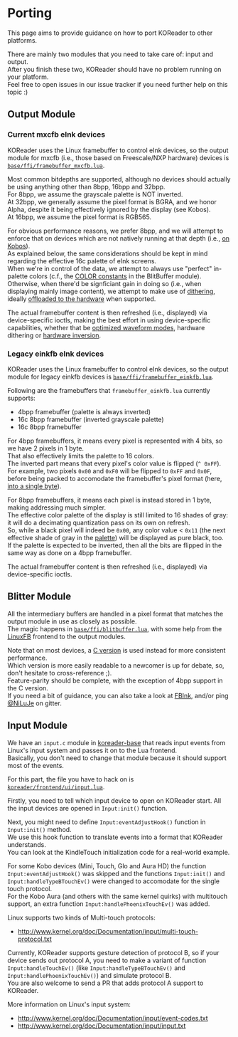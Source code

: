 # Porting

This page aims to provide guidance on how to port KOReader to other platforms.

There are mainly two modules that you need to take care of: input and output.  
After you finish these two, KOReader should have no problem running on your platform.  
Feel free to open issues in our issue tracker if you need further help on this topic :)


## Output Module

### Current mxcfb eInk devices

KOReader uses the Linux framebuffer to control eInk devices, so the output module for mxcfb (i.e., those based on Freescale/NXP hardware) devices is [`base/ffi/framebuffer_mxcfb.lua`](https://github.com/koreader/koreader-base/blob/master/ffi/framebuffer_mxcfb.lua).

Most common bitdepths are supported, although no devices should actually be using anything other than 8bpp, 16bpp and 32bpp.  
For 8bpp, we assume the grayscale palette is NOT inverted.  
At 32bpp, we generally assume the pixel format is BGRA, and we honor Alpha, despite it being effectively ignored by the display (see Kobos).  
At 16bpp, we assume the pixel format is RGB565.

For obvious performance reasons, we prefer 8bpp, and we will attempt to enforce that on devices which are not natively running at that depth (i.e., [on Kobos](https://github.com/koreader/koreader/blob/d1cd5e7ad4283611c57007b2c2d3dd5f7dab7057/platform/kobo/koreader.sh#L138-L186)).  
As explained below, the same considerations should be kept in mind regarding the effective 16c palette of eInk screens.  
When we're in control of the data, we attempt to always use "perfect" in-palette colors (c.f., the [COLOR constants](https://github.com/koreader/koreader-base/blob/a1fc4e43b7cce7a76b13224e145f9bada343d8ea/ffi/blitbuffer.lua#L1881-L1889) in the BlitBuffer module).  
Otherwise, when there'd be signficiant gain in doing so (i.e., when displaying mainly image content), we attempt to make use of [dithering](https://github.com/koreader/koreader-base/blob/a1fc4e43b7cce7a76b13224e145f9bada343d8ea/ffi/blitbuffer.lua#L227-L271), ideally [offloaded to the hardware](https://github.com/koreader/koreader-base/blob/a1fc4e43b7cce7a76b13224e145f9bada343d8ea/ffi/framebuffer_mxcfb.lua#L412-L423) when supported.

The actual framebuffer content is then refreshed (i.e., displayed) via device-specific ioctls, making the best effort in using device-specific capabilities, whether that be [optimized waveform modes](https://github.com/koreader/koreader-base/blob/a1fc4e43b7cce7a76b13224e145f9bada343d8ea/ffi/framebuffer_mxcfb.lua#L643-L655), hardware dithering or [hardware inversion](https://github.com/koreader/koreader-base/blob/a1fc4e43b7cce7a76b13224e145f9bada343d8ea/ffi/framebuffer_mxcfb.lua#L253-L256).

### Legacy einkfb eInk devices

KOReader uses the Linux framebuffer to control eInk devices, so the output module for legacy einkfb devices is [`base/ffi/framebuffer_einkfb.lua`](https://github.com/koreader/koreader-base/blob/master/ffi/framebuffer_einkfb.lua).

Following are the framebuffers that `framebuffer_einkfb.lua` currently supports:

  * 4bpp framebuffer (palette is always inverted)
  * 16c 8bpp framebuffer (inverted grayscale palette)
  * 16c 8bpp framebuffer

For 4bpp framebuffers, it means every pixel is represented with 4 bits, so we have 2 pixels in 1 byte.  
That also effectively limits the palette to 16 colors.  
The inverted part means that every pixel's color value is flipped (`^ 0xFF`).  
For example, two pixels `0x00` and `0xF0` will be flipped to `0xFF` and `0x0F`, before being packed to accomodate the framebuffer's pixel format (here, [into a single byte](https://github.com/NiLuJe/FBInk/blob/4f0230b17c480cdc75dd5497fddf33937781c812/fbink.c#L106-L133)).

For 8bpp framebuffers, it means each pixel is instead stored in 1 byte, making addressing much simpler.  
The effective color palette of the display is still limited to 16 shades of gray: it will do a decimating quantization pass on its own on refresh.  
So, while a black pixel will indeed be `0x00`, any color value < `0x11` (the next effective shade of gray in the [palette](https://github.com/NiLuJe/FBInk/blob/4f0230b17c480cdc75dd5497fddf33937781c812/fbink_internal.h#L327-L334)) will be displayed as pure black, too.  
If the palette is expected to be inverted, then all the bits are flipped in the same way as done on a 4bpp framebuffer.

The actual framebuffer content is then refreshed (i.e., displayed) via device-specific ioctls.

## Blitter Module

All the intermediary buffers are handled in a pixel format that matches the output module in use as closely as possible.  
The magic happens in [`base/ffi/blitbuffer.lua`](https://github.com/koreader/koreader-base/blob/master/ffi/blitbuffer.lua), with some help from the [LinuxFB](https://github.com/koreader/koreader-base/blob/master/ffi/framebuffer_linux.lua) frontend to the output modules.

Note that on most devices, a [C version](https://github.com/koreader/koreader-base/blob/master/blitbuffer.c) is used instead for more consistent performance.  
Which version is more easily readable to a newcomer is up for debate, so, don't hesitate to cross-reference ;).  
Feature-parity should be complete, with the exception of 4bpp support in the C version.  
If you need a bit of guidance, you can also take a look at [FBInk](https://github.com/NiLuJe/FBInk), and/or ping [@NiLuJe](https://github.com/NiLuJe) on gitter.

## Input Module

We have an `input.c` module in [koreader-base][kb-framework] that reads input events from Linux's input system and passes it on to the Lua frontend.  
Basically, you don't need to change that module because it should support most of the events.

For this part, the file you have to hack on is [`koreader/frontend/ui/input.lua`](https://github.com/koreader/koreader/blob/master/frontend/ui/input.lua).

Firstly, you need to tell which input device to open on KOReader start. All the input devices are opened in `Input:init()` function.

Next, you might need to define `Input:eventAdjustHook()` function in `Input:init()` method.  
We use this hook function to translate events into a format that KOReader understands.  
You can look at the KindleTouch initialization code for a real-world example.

For some Kobo devices (Mini, Touch, Glo and Aura HD) the function `Input:eventAdjustHook()` was skipped and the functions `Input:init()` and `Input:handleTypeBTouchEv()` were changed to accomodate for the single touch protocol.  
For the Kobo Aura (and others with the same kernel quirks) with multitouch support, an extra function `Input:handlePhoenixTouchEv()` was added.

Linux supports two kinds of Multi-touch protocols:

 * <http://www.kernel.org/doc/Documentation/input/multi-touch-protocol.txt>

Currently, KOReader supports gesture detection of protocol B, so if your device sends out protocol A, you need to make a variant of function `Input:handleTouchEv()` (like `Input:handleTypeBTouchEv()` and `Input:handlePhoenixTouchEv()`) and simulate protocol B.  
You are also welcome to send a PR that adds protocol A support to KOReader.

More information on Linux's input system:

 * <http://www.kernel.org/doc/Documentation/input/event-codes.txt>
 * <http://www.kernel.org/doc/Documentation/input/input.txt>

[kb-framework]:https://github.com/koreader/koreader-base

<!-- kate: indent-mode cstyle; indent-width 4; replace-tabs on; remove-trailing-spaces none; -->
